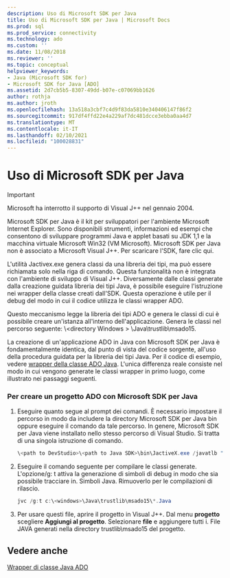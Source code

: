 ```yaml
---
description: Uso di Microsoft SDK per Java
title: Uso di Microsoft SDK per Java | Microsoft Docs
ms.prod: sql
ms.prod_service: connectivity
ms.technology: ado
ms.custom: ''
ms.date: 11/08/2018
ms.reviewer: ''
ms.topic: conceptual
helpviewer_keywords:
- Java (Microsoft SDK for)
- Microsoft SDK for Java [ADO]
ms.assetid: 2d7cb5b5-8307-49dd-b07e-c07069bb1626
author: rothja
ms.author: jroth
ms.openlocfilehash: 13a518a3cbf7c4d9f83da5810e340406147f86f2
ms.sourcegitcommit: 917df4ffd22e4a229af7dc481dcce3ebba0aa4d7
ms.translationtype: MT
ms.contentlocale: it-IT
ms.lasthandoff: 02/10/2021
ms.locfileid: "100028831"
---
```

# <a name="using-the-microsoft-sdk-for-java"></a>Uso di Microsoft SDK per Java

> [!IMPORTANT]
> Microsoft ha interrotto il supporto di Visual J++ nel gennaio 2004.

Microsoft SDK per Java è il kit per sviluppatori per l'ambiente Microsoft Internet Explorer. Sono disponibili strumenti, informazioni ed esempi che consentono di sviluppare programmi Java e applet basati su JDK 1,1 e la macchina virtuale Microsoft Win32 (VM Microsoft). Microsoft SDK per Java non è associato a Microsoft Visual J++. Per scaricare l'SDK, fare clic qui.  
  
 L'utilità Jactivex.exe genera classi da una libreria dei tipi, ma può essere richiamata solo nella riga di comando. Questa funzionalità non è integrata con l'ambiente di sviluppo di Visual J++. Diversamente dalle classi generate dalla creazione guidata libreria dei tipi Java, è possibile eseguire l'istruzione nei wrapper della classe creati dall'SDK. Questa operazione è utile per il debug del modo in cui il codice utilizza le classi wrapper ADO.  
  
 Questo meccanismo legge la libreria dei tipi ADO e genera le classi di cui è possibile creare un'istanza all'interno dell'applicazione. Genera le classi nel percorso seguente: \\<directory Windows \> \Java\trustlib\msado15.  
  
 La creazione di un'applicazione ADO in Java con Microsoft SDK per Java è fondamentalmente identica, dal punto di vista del codice sorgente, all'uso della procedura guidata per la libreria dei tipi Java. Per il codice di esempio, vedere [wrapper della classe ADO Java](./ado-java-class-wrappers.md). L'unica differenza reale consiste nel modo in cui vengono generate le classi wrapper in primo luogo, come illustrato nei passaggi seguenti.  
  
### <a name="to-create-an-ado-project-with-the-microsoft-sdk-for-java"></a>Per creare un progetto ADO con Microsoft SDK per Java  
  
1.  Eseguire quanto segue al prompt dei comandi. È necessario impostare il percorso in modo da includere la directory Microsoft SDK per Java bin oppure eseguire il comando da tale percorso. In genere, Microsoft SDK per Java viene installato nello stesso percorso di Visual Studio. Si tratta di una singola istruzione di comando.  
  
    ```java
    \<path to DevStudio>\<path to Java SDK>\bin\JactiveX.exe /javatlb "C:\program files\common files\system\ado\msado15.dll"  
    ```  
  
2.  Eseguire il comando seguente per compilare le classi generate. L'opzione/g: t attiva la generazione di simboli di debug in modo che sia possibile tracciare in. Simboli Java. Rimuoverlo per le compilazioni di rilascio.  
  
    ```java
    jvc /g:t c:\<windows>\Java\trustlib\msado15\*.Java  
    ```  
  
3.  Per usare questi file, aprire il progetto in Visual J++. Dal menu **progetto** scegliere **Aggiungi al progetto**. Selezionare **file** e aggiungere tutti i. File JAVA generati nella directory trustlib\msado15 del progetto.  
  
## <a name="see-also"></a>Vedere anche  
 [Wrapper di classe Java ADO](./ado-java-class-wrappers.md)